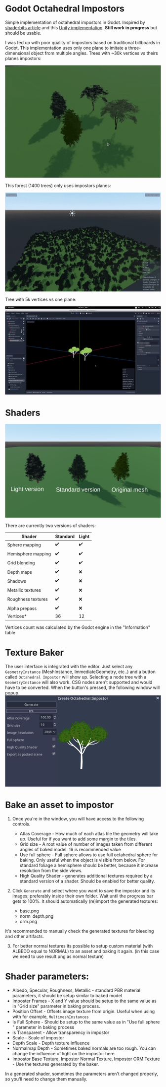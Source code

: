 
# Godot Octahedral Impostors

Simple implementation of octahedral impostors in Godot. Inspired by [shaderbits article](https://www.shaderbits.com/blog/octahedral-impostors) and this [Unity implementation](https://github.com/xraxra/IMP). **Still work in progress** but should be usable.

I was fed up with poor quality of impostors based on traditional billboards in Godot. This implementation uses only one plane to imitate a three-dimensional object from multiple angles. Trees with ~30k vertices vs theirs planes impostors:

![alt text](/screenshots/rotate2.gif?raw=true "Rotate impostors")



This forest (1400 trees) only uses impostors planes:

![alt text](/screenshots/forest.gif?raw=true "Rotate impostors")

Tree with 5k vertices vs one plane:

![alt text](/screenshots/rotate.gif?raw=true "Rotate impostors")


# Shaders

![alt text](/screenshots/quality.png?raw=true "Rotate impostors")

There are currently two versions of shaders:

Shader       | Standard         | Light
------------ | ------------- | -------------
Sphere mapping | :heavy_check_mark:        | :heavy_check_mark:
Hemisphere mapping | :heavy_check_mark:        | :heavy_check_mark:
Grid blending  | :heavy_check_mark:        | :heavy_check_mark:
Depth maps  | :heavy_check_mark:        |   :x:
Shadows  | :heavy_check_mark:        |    :x:
Metallic textures  | :heavy_check_mark:        |   :x:
Roughness textures  | :heavy_check_mark:        |   :x:
Alpha prepass  | :heavy_check_mark:        |   :x:
Vertices*      | 36                        | 12

Vertices count was calculated by the Godot engine in the "Information" table

# Texture Baker



The user interface is integrated with the editor. Just select any `GeometryInstance` (MeshInstance, ImmediateGeometry, etc..) and a button called `Octahedral Impostor` will show up. Selecting a node tree with a `GeometryInstance` will also work. CSG nodes aren't supported and would have to be converted. When the button's pressed, the following window will popup.
![alt text](/screenshots/baker.png?raw=true "Rotate impostors")

# Bake an asset to impostor

1. Once you're in the window, you will have access to the following controls.

   * Atlas Coverage - How much of each atlas tile the geometry will take up. Useful for if you want to add some margin to the tiles.
   * Grid size - A root value of number of images taken from different angles of baked model. 16 is recommended value
   * Use full sphere - Full sphere allows to use full octahedral sphere for baking. Only useful when the object is visible from below. For standard foliage a hemisphere should be better, because it increase resolution from the side views.
   * High Quality Shader - generates additional textures required by a standard version of a shader. Should be enabled for better quality.

2. Click `Generate` and select where you want to save the impostor and its images; preferably inside their own folder. Wait until the progress bar gets to 100%. It should automatically (re)import the generated textures:

   * base.png
   * norm_depth.png
   * orm.png
   

It's recommended to manually check the generated textures for bleeding and other artifacts.

3. For better normal textures its possible to setup custom material (with ALBEDO equal to NORMAL) to an asset and baking it again. (in this case we need to use result.png as normal texture)

# Shader parameters:

* Albedo, Specular, Roughness, Metallic - standard PBR material parameters, it should be setup similar to baked model
* Imposter Frames - X and Y value should be setup to the same value as in "Grid size" parameter in baking process.
* Position Offset - Offsets image texture from origin. Useful when using with for example, `MultimeshInstances`
* Is Full Sphere - Should be setup to the same value as in "Use full sphere " parameter in baking process
* is Transparent - Allow transparency in impostor
* Scale - Scale of impostor
* Depth Scale - Depth texture influence
* Normalmap Depth - Sometimes baked normals are too rough. You can change the influence of light on the impostor here.
* Impostor Base Texture, Impostor Normal Texture, Impostor ORM Texture - Use the textures generated by the baker.

In a generated shader, sometimes the parameters aren't changed properly, so you'll need to change them manually.